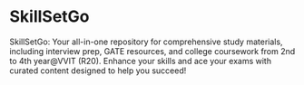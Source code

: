 # SkillSetGo
SkillSetGo: Your all-in-one repository for comprehensive study materials, including interview prep, GATE resources, and college coursework from 2nd to 4th year@VVIT (R20). Enhance your skills and ace your exams with curated content designed to help you succeed!
